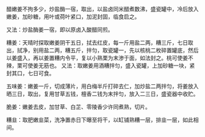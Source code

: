 醋嫩姜不拘多少，炒盐酶一宿，取出，以盐卤同米醋煮数沸，盛瓷罐中，冷后放入嫩姜，加砂糖，用叶或荷叶紧口，加泥封固，临食启之。

又法：炒盐酶姜一宿，即以原卤入酸醋同煎。

糟姜：天晴时探取嫩姜阴干五日，拭去红皮，每一斤用盐二两，糟三斤，七日取出，拭净，别用盐二两，糟五斤，拌匀，取瓷罐一，先以核桃二枚碎置罐底，然后以姜盛入，再以姜置糟内令平，复以小熟栗为末渗于面，如法封之。桃可使姜不辣，栗可使姜无筋也。
又法：取嫩姜用酒糟拌匀，盛入瓷罐，上加砂糖一块，紧封其口，七日可食。

五味姜：嫩姜一斤，切成薄片，用白梅半斤打碎去仁，加炒盐二两拌匀，将姜放入晒三日，取出，复用甘草五钱，檀香二钱为末拌匀，放入二三日，盛瓷器中收贮。

脆姜：嫩姜去皮，加甘草、白芷、零陵香少许同煮熟，切片。

糟韭：取肥嫩韭菜，洗净置赤日下曝至将干，以缸铺熟糟一层，排韭一层，如此相间。